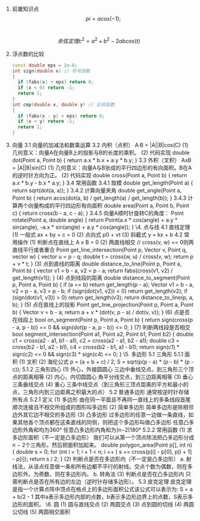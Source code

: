 1. 前置知识点
   $$
   pi = acos(-1);
   $$

​		
$$
余弦定理 c^2 = a^2 + b^2 - 2abcos(t)
$$

2. 浮点数的比较

   ```c++
   const double eps = 1e-8;
   int sign(double x) // 符号函数
   {
     if (fabs(x) < eps) return 0;
     if (x < 0) return -1;
     return 1;
   }
   int cmp(double x, double y) // 比较函数
   {
     if (fabs(x - y) < eps) return 0;
     if (x < y) return -1;
     return 1;
   }
   ```

3. 向量
     3.1 向量的加减法和数乘运算
     3.2 内积（点积） A·B = |A||B|cos(C)
       (1) 几何意义：向量A在向量B上的投影与B的长度的乘积。
       (2) 代码实现
       double dot(Point a, Point b)
       {
         return a.x * b.x + a.y * b.y;
       }
     3.3 外积（叉积） AxB = |A||B|sin(C)
       (1) 几何意义：向量A与B张成的平行四边形的有向面积。B在A的逆时针方向为正。
       (2) 代码实现
       double cross(Point a, Point b)
       {
         return a.x * b.y - b.x * a.y;
       }
     3.4 常用函数
       3.4.1 取模
       double get_length(Point a)
       {
         return sqrt(dot(a, a));
       }
       3.4.2 计算向量夹角
       double get_angle(Point a, Point b)
       {
         return acos(dot(a, b) / get_length(a) / get_length(b));
       }
       3.4.3 计算两个向量构成的平行四边形有向面积
       double area(Point a, Point b, Point c)
       {
         return cross(b - a, c - a);
       }
       3.4.5 向量A顺时针旋转C的角度：
       Point rotate(Point a, double angle)
       {
         return Point(a.x * cos(angle) + a.y * sin(angle), -a.x * sin(angle) + a.y * cos(angle));
       }
   \4. 点与线
     4.1 直线定理
       (1) 一般式 ax + by + c = 0
       (2) 点向式 p0 + vt
       (3) 斜截式 y = kx + b
     4.2 常用操作
       (1) 判断点在直线上 A x B = 0
       (2) 两直线相交
       // cross(v, w) == 0则两直线平行或者重合
       Point get_line_intersection(Point p, Vector v, Point q, vector w)
       {
         vector u = p - q;
         double t = cross(w, u) / cross(v, w);
         return p + v * t;
       }
       (3) 点到直线的距离
       double distance_to_line(Point p, Point a, Point b)
       {
         vector v1 = b - a, v2 = p - a;
         return fabs(cross(v1, v2) / get_length(v1));
       }
       (4) 点到线段的距离
       double distance_to_segment(Point p, Point a, Point b)
       {
         if (a == b) return get_length(p - a);
         Vector v1 = b - a, v2 = p - a, v3 = p - b;
         if (sign(dot(v1, v2)) < 0) return get_length(v2);
         if (sign(dot(v1, v3)) > 0) return get_length(v3);
         return distance_to_line(p, a, b);
       }
       (5) 点在直线上的投影
       Point get_line_projection(Point p, Point a, Point b)
       {
         Vector v = b - a;
         return a + v * (dot(v, p - a) / dot(v, v));
       }
       (6) 点是否在线段上
       bool on_segment(Point p, Point a, Point b)
       {
         return sign(cross(p - a, p - b)) == 0 && sign(dot(p - a, p - b)) <= 0;
       }
       (7) 判断两线段是否相交
       bool segment_intersection(Point a1, Point a2, Point b1, Point b2)
       {
         double c1 = cross(a2 - a1, b1 - a1), c2 = cross(a2 - a1, b2 - a1);
         double c3 = cross(b2 - b1, a2 - b1), c4 = cross(b2 - b1, a1 - b1);
         return sign(c1) * sign(c2) <= 0 && sign(c3) * sign(c4) <= 0;
       }
   \5. 多边形
     5.1 三角形
     5.1.1 面积
       (1) 叉积
       (2) 海伦公式
         p = (a + b + c) / 2;
         S = sqrt(p(p - a) * (p - b) * (p - c));
     5.1.2 三角形四心
       (1) 外心，外接圆圆心
         三边中垂线交点。到三角形三个顶点的距离相等
       (2) 内心，内切圆圆心
         角平分线交点，到三边距离相等
       (3) 垂心
         三条垂线交点
       (4) 重心
         三条中线交点（到三角形三顶点距离的平方和最小的点，三角形内到三边距离之积最大的点）
     5.2 普通多边形
       通常按逆时针存储所有点
       5.2.1 定义
       (1) 多边形
         由在同一平面且不再同一直线上的多条线段首尾顺次连接且不相交所组成的图形叫多边形
       (2) 简单多边形
         简单多边形是除相邻边外其它边不相交的多边形
       (3) 凸多边形
         过多边形的任意一边做一条直线，如果其他各个顶点都在这条直线的同侧，则把这个多边形叫做凸多边形
         任意凸多边形外角和均为360°
         任意凸多边形内角和为(n−2)180°
       5.2.2 常用函数
       (1) 求多边形面积（不一定是凸多边形）
       我们可以从第一个顶点除法把凸多边形分成n − 2个三角形，然后把面积加起来。
       double polygon_area(Point p[], int n)
       {
         double s = 0;
         for (int i = 1; i + 1 < n; i ++ )
           s += cross(p[i] - p[0], p[i + 1] - p[i]);
         return s / 2;
       }
       (2) 判断点是否在多边形内（不一定是凸多边形）
       a. 射线法，从该点任意做一条和所有边都不平行的射线。交点个数为偶数，则在多边形外，为奇数，则在多边形内。
       b. 转角法
       (3) 判断点是否在凸多边形内
       只需判断点是否在所有边的左边（逆时针存储多边形）。
     5.3 皮克定理
       皮克定理是指一个计算点阵中顶点在格点上的多边形面积公式该公式可以表示为:
         S = a + b/2 - 1
       其中a表示多边形内部的点数，b表示多边形边界上的点数，S表示多边形的面积。
   \6. 圆
     (1) 圆与直线交点
     (2) 两圆交点
     (3) 点到圆的切线
     (4) 两圆公切线
     (5) 两圆相交面积